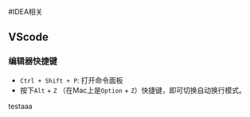 #IDEA相关
## VScode
### 编辑器快捷键
- `Ctrl + Shift + P`: 打开命令面板
- 按下`Alt` + `Z` （在Mac上是`Option` + `Z`）快捷键，即可切换自动换行模式。

testaaa
